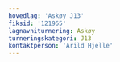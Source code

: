 ```yaml
---
hovedlag: 'Askøy J13'
fiksid: '121965'
lagnavniturnering: Askøy
turneringskategori: J13
kontaktperson: 'Arild Hjelle'
---
```

